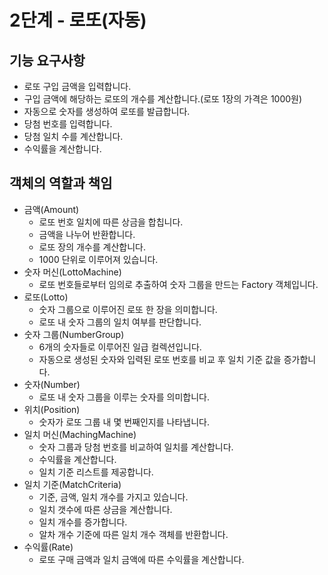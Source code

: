# 2단계 - 로또(자동)
## 기능 요구사항
- 로또 구입 금액을 입력합니다.
- 구입 금액에 해당하는 로또의 개수를 계산합니다.(로또 1장의 가격은 1000원)
- 자동으로 숫자를 생성하여 로또를 발급합니다.
- 당첨 번호를 입력합니다.
- 당첨 일치 수를 계산합니다.
- 수익률을 계산합니다.

## 객체의 역할과 책임
- 금액(Amount)
    - 로또 번호 일치에 따른 상금을 합칩니다.
    - 금액을 나누어 반환합니다.
    - 로또 장의 개수를 계산합니다.
    - 1000 단위로 이루어져 있습니다.
- 숫자 머신(LottoMachine)
    - 로또 번호들로부터 임의로 추출하여 숫자 그룹을 만드는 Factory 객체입니다.
- 로또(Lotto)
    - 숫자 그룹으로 이루어진 로또 한 장을 의미합니다.
    - 로또 내 숫자 그룹의 일치 여부를 판단합니다.
- 숫자 그룹(NumberGroup)
  - 6개의 숫자들로 이루어진 일급 컬렉션입니다.
  - 자동으로 생성된 숫자와 입력된 로또 번호를 비교 후 일치 기준 값을 증가합니다. 
- 숫자(Number)
  - 로또 내 숫자 그룹을 이루는 숫자를 의미합니다.
- 위치(Position)
  - 숫자가 로또 그룹 내 몇 번째인지를 나타냅니다.
- 일치 머신(MachingMachine)
    - 숫자 그룹과 당첨 번호를 비교하여 일치를 계산합니다.
    - 수익률을 계산합니다.
    - 일치 기준 리스트를 제공합니다.
- 일치 기준(MatchCriteria)
    - 기준, 금액, 일치 개수를 가지고 있습니다.
    - 일치 갯수에 따른 상금을 계산합니다.
    - 일치 개수를 증가합니다.
    - 알차 개수 기준에 따른 일치 개수 객체를 반환합니다.
- 수익률(Rate)
    - 로또 구매 금액과 일치 금액에 따른 수익률을 계산합니다. 